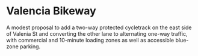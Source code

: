 # Valencia Bikeway

A modest proposal to add a two-way protected cycletrack on the east side of Valenia St and converting the other lane to alternating one-way traffic, with commercial and 10-minute loading zones as well as accessible blue-zone parking.
